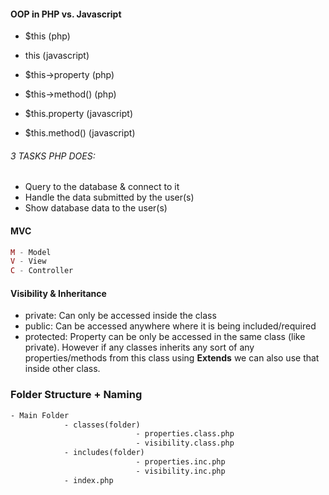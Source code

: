 #### OOP in PHP vs. Javascript
- $this (php)
- this (javascript)

- $this->property (php)
- $this->method() (php)

- $this.property (javascript)
- $this.method() (javascript)

###### 3 TASKS PHP DOES:
- Query to the database & connect to it
- Handle the data submitted by the user(s)
- Show database data to the user(s)

#### MVC
```php
M - Model
V - View
C - Controller
```

#### Visibility & Inheritance   
- private: Can only be accessed inside the class
- public: Can be accessed anywhere where it is being included/required
- protected: Property can be only be accessed in the same class (like private). However if any classes inherits any sort of any properties/methods from this class using **Extends** we can also use that inside other class.

### Folder Structure + Naming
```html
- Main Folder
            - classes(folder)
                            - properties.class.php
                            - visibility.class.php
            - includes(folder)
                            - properties.inc.php
                            - visibility.inc.php
            - index.php
```
